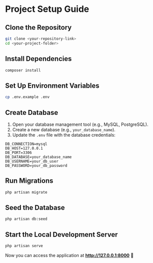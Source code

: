 # Project Setup Guide

## Clone the Repository
```sh
git clone <your-repository-link>
cd <your-project-folder>
```

## Install Dependencies
```sh
composer install
```

## Set Up Environment Variables
```sh
cp .env.example .env
```

## Create Database
1. Open your database management tool (e.g., MySQL, PostgreSQL).
2. Create a new database (e.g., `your_database_name`).
3. Update the `.env` file with the database credentials:

```env
DB_CONNECTION=mysql
DB_HOST=127.0.0.1
DB_PORT=3306
DB_DATABASE=your_database_name
DB_USERNAME=your_db_user
DB_PASSWORD=your_db_password
```

## Run Migrations
```sh
php artisan migrate
```

## Seed the Database
```sh
php artisan db:seed
```

## Start the Local Development Server
```sh
php artisan serve
```

Now you can access the application at **http://127.0.0.1:8000** 🚀

